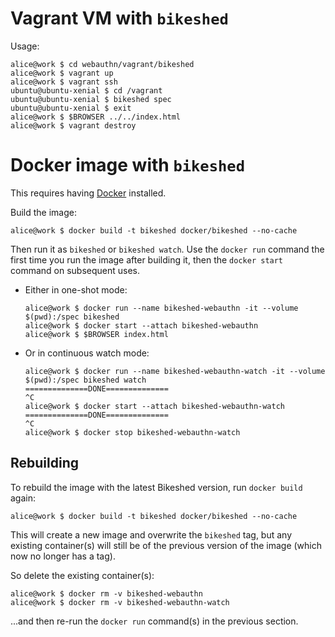 Vagrant VM with `bikeshed`
===

Usage:

    alice@work $ cd webauthn/vagrant/bikeshed
    alice@work $ vagrant up
    alice@work $ vagrant ssh
    ubuntu@ubuntu-xenial $ cd /vagrant
    ubuntu@ubuntu-xenial $ bikeshed spec
    ubuntu@ubuntu-xenial $ exit
    alice@work $ $BROWSER ../../index.html
    alice@work $ vagrant destroy
Docker image with `bikeshed`
===

This requires having [Docker][docker] installed.

Build the image:

    alice@work $ docker build -t bikeshed docker/bikeshed --no-cache

Then run it as `bikeshed` or `bikeshed watch`. Use the `docker run` command the
first time you run the image after building it, then the `docker start` command
on subsequent uses.

- Either in one-shot mode:

  ```
  alice@work $ docker run --name bikeshed-webauthn -it --volume $(pwd):/spec bikeshed
  alice@work $ docker start --attach bikeshed-webauthn
  alice@work $ $BROWSER index.html
  ```

- Or in continuous watch mode:

  ```
  alice@work $ docker run --name bikeshed-webauthn-watch -it --volume $(pwd):/spec bikeshed watch
  ==============DONE==============
  ^C
  alice@work $ docker start --attach bikeshed-webauthn-watch
  ==============DONE==============
  ^C
  alice@work $ docker stop bikeshed-webauthn-watch
  ```


Rebuilding
---

To rebuild the image with the latest Bikeshed version, run `docker build` again:

    alice@work $ docker build -t bikeshed docker/bikeshed --no-cache

This will create a new image and overwrite the `bikeshed` tag, but any existing
container(s) will still be of the previous version of the image (which now no
longer has a tag).

So delete the existing container(s):

    alice@work $ docker rm -v bikeshed-webauthn
    alice@work $ docker rm -v bikeshed-webauthn-watch

...and then re-run the `docker run` command(s) in the previous section.


[docker]: https://www.docker.com/community-edition
